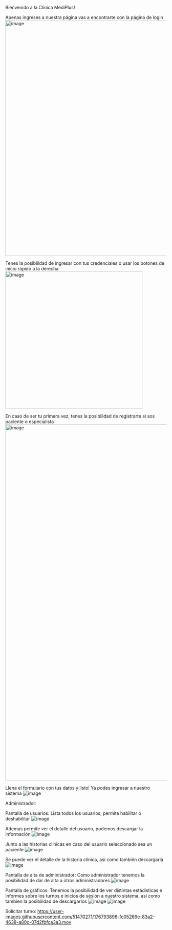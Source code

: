 Bienvenido a la Clinica MediPlus!

Apenas ingreses a nuestra página vas a encontrarte con la página de login
<img width="734" alt="image" src="https://user-images.githubusercontent.com/51470271/172953951-3b376fa5-95dc-403d-a948-06311ebef08b.png">

Tenes la posibilidad de ingresar con tus credenciales o usar los botones de inicio rápido a la derecha
<img width="428" alt="image" src="https://user-images.githubusercontent.com/51470271/172954087-e6b38c99-73fd-45ba-bf54-f442ecf1ca1b.png">

En caso de ser tu primera vez, tenes la posibilidad de registrarte si sos paciente o especialista
<img width="1109" alt="image" src="https://user-images.githubusercontent.com/51470271/172954167-e6d893b6-7958-43c4-871f-c2cfe06747af.png">

Llena el formulario con tus datos y listo! Ya podes ingresar a nuestro sistema
![image](https://user-images.githubusercontent.com/51470271/172954262-d0a836ed-eb2a-4a8e-b3e1-a5e790a1d5db.png)


Administrador:

Pantalla de usuarios: Lista todos los usuarios, permite habilitar o deshabilitar
![image](https://user-images.githubusercontent.com/51470271/176793285-0461cd8a-c4b4-4140-b64d-b61fe80d499c.png)

Ademas permite ver el detalle del usuario, podemos descargar la información
![image](https://user-images.githubusercontent.com/51470271/176793390-293180c6-56d9-4384-a20d-9cc1680e3827.png)

Junto a las historias clínicas en caso del usuario seleccionado sea un paciente
![image](https://user-images.githubusercontent.com/51470271/176793448-d7e92de4-86a4-4c4f-82b1-309a13a3449e.png)

Se puede ver el detalle de la historia clínica, asi como también descargarla
![image](https://user-images.githubusercontent.com/51470271/176793532-1343ab1e-d4c0-44e4-8a5c-3d26283a7f2c.png)

Pantalla de alta de administrador: Como administrador tenemos la posibilidad de dar de alta a otros administradores
![image](https://user-images.githubusercontent.com/51470271/176793603-7a9a5772-57e3-41f5-8e03-ecb02759b67e.png)

Pantalla de gráficos: Tenemos la posibilidad de ver distintas estádisticas e informes sobre los turnos e inicios de sesión a nuestro sistema, así como tambien la posibilidad de descargarlos
![image](https://user-images.githubusercontent.com/51470271/176793685-7de17c38-3a21-4a81-9be7-5e631d6c3d9c.png)
![image](https://user-images.githubusercontent.com/51470271/176793722-4aa450bb-8d28-4cb8-9952-cfac80e24449.png)

Solicitar turno:
https://user-images.githubusercontent.com/51470271/176793898-fc05269e-83a2-4638-a80c-07d2fbfca3a3.mov

